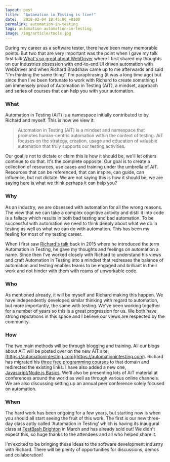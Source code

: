 ```yaml
---
layout: post
title:  "Automation in Testing is live!"
date:   2018-02-04 18:45:00 +0100
permalink: automation-in-testing
tags: automation automation-in-testing
image: /img/article/tools.jpg
---
```


During my career as a software tester, there have been many memorable points. But two that are very important was the point when I gave my talk first talk [What's so great about WebDriver](https://www.slideshare.net/mwinteringham/whats-so-great-about-web-driver) where I first shared my thoughts on our industries obsession with end-to-end UI driven automation with WebDriver and when Richard Bradshaw came up to me afterwards and said "I'm thinking the same thing". I'm paraphrasing (it was a long time ago) but since then I've been fortunate to work with Richard to create something I am immensely proud of Automation in Testing (AiT), a mindset, approach and series of courses that can help you with your automation.

### What
Automation in Testing (AiT) is a namespace initially contributed to by Richard and myself. This is how we view it:

> Automation in Testing (AiT) is a mindset and namespace that promotes human-centric automation within the context of testing. AiT focuses on the strategy, creation, usage and education of valuable automation that truly supports our testing activities.

Our goal is not to dictate or claim this is how it should be, we'll let others continue to do that. It's the complete opposite. Our goal is to create a collection of resources, use cases and training under the umbrella of AiT. Resources that can be referenced, that can inspire, can guide, can influence, but not dictate. We are not saying this is how it should be, we are saying here is what we think perhaps it can help you?

### Why
As an industry, we are obsessed with automation for all the wrong reasons. The view that we can take a complex cognitive activity and distil it into code is a fallacy which results in both bad testing and bad automation. To be successful with automation we need to think deeply about what we do in testing as well as what we can do with automation. This has been my feeling for most of my testing career.

When I first saw [Richard's talk](https://dojo.ministryoftesting.com/lessons/automation-in-testing-richard-bradshaw) back in 2015 where he introduced the term Automation in Testing, he gave my thoughts and feelings on automation a name. Since then I've worked closely with Richard to understand his views and craft Automation in Testing into a mindset that redresses the balance of automation and testing enables teams to be engaged and brilliant in their work and not hinder with them with reams of unworkable code.

### Who
As mentioned already, it will be myself and Richard making this happen. We have independently developed similar thinking with regard to automation, but more importantly, the same with testing. We've been working together for a number of years so this is a great progression for us. We both have strong reputations in this space and I believe our views are respected by the community.

### How
The two main methods will be through blogging and training. All our blogs about AiT will be posted over on the new AiT site, [https://automationintesting.com](https://automationintesting.com). Richard has migrated his [three free programming courses](http://automationintesting.com/onlinecourses/) to that domain and redirected the existing links. I have also added a new one, [Javascript/Node.js Basics](http://automationintesting.com/node/course/). We'll also be presenting lots of AiT material at conferences around the world as well as through various online channels. We are also discussing setting up an annual peer conference solely focused on automation.

### When
The hard work has been ongoing for a few years, but starting now is when you should all start seeing the fruit of this work. The first is our new three-day class aptly called 'Automation in Testing' which is having its inaugural class at [TestBash Brighton](https://dojo.ministryoftesting.com/events/testbash-brighton-2018) in March and has already sold out! We didn't expect this, so huge thanks to the attendees and all who helped share it.

I'm excited to be bringing these ideas to the software development industry with Richard. There will be plenty of opportunities for discussions, demos and collaboration!